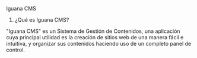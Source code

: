 Iguana CMS

1) ¿Qué es Iguana CMS?

"Iguana CMS" es un Sistema de Gestión de Contenidos, una aplicación cuya principal
utilidad es la creación de sitios web de una manera fácil e intuitiva, y organizar
sus contenidos haciendo uso de un completo panel de control.
